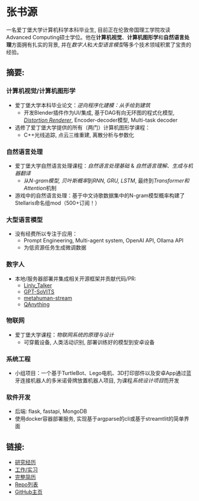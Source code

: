 # 张书源
一名爱丁堡大学计算机科学本科毕业生, 目前正在伦敦帝国理工学院攻读Advanced Computing硕士学位。他在**计算机视觉**、**计算机图形学**和**自然语言处理**方面拥有扎实的背景, 并在*数字人*和*大型语言模型*等多个技术领域积累了宝贵的经验。

## 摘要:
### 计算机视觉/计算机图形学
- 爱丁堡大学本科毕业论文：*逆向程序化建模：从手绘到建筑*
    - 开发Blender插件作为UI/集成, 基于DAG有向无环图的程式化模型, [*Distortion Renderer*](https://github.com/SanBingYouYong/distortion-renderer), Encoder-decoder模型, Multi-task decoder
- 选修了爱丁堡大学提供的所有（两门）计算机图形学课程：
    - C++光线追踪, 点云三维重建, 离散分析与参数化

### 自然语言处理
- 爱丁堡大学自然语言处理课程：*自然语言处理基础* & *自然语言理解、生成与机器翻译*
    - 从*N-gram模型, 贝叶斯概率*到*RNN, GRU, LSTM*, 最终到*Transformer和Attention*机制
- 游戏中的自然语言处理：基于中文诗歌数据集中的N-gram模型概率构建了Stellaris命名组mod（500+订阅！）

### 大型语言模型
- 没有经费所以专注于应用：
    - Prompt Engineering, Multi-agent system, OpenAI API, Ollama API
    - 为低资源任务生成微调数据

### 数字人
- 本地/服务器部署并集成相关开源框架并贡献代码/PR: 
    - [Linly_Talker](https://github.com/Kedreamix/Linly-Talker)
    - [GPT-SoVITS](https://github.com/RVC-Boss/GPT-SoVITS)
    - [metahuman-stream](https://github.com/lipku/metahuman-stream)
    - [QAnything](https://github.com/netease-youdao/QAnything)

### 物联网
- 爱丁堡大学课程：*物联网系统的原理与设计*
    - 可穿戴设备, 人类活动识别, 部署训练好的模型到安卓设备

### 系统工程
- 小组项目：一个基于TurtleBot、Lego电机、3D打印部件以及安卓App通过蓝牙连接机器人的多米诺骨牌放置机器人项目, 为课程*系统设计项目*而开发

### 软件开发
- 后端: flask, fastapi, MongoDB
- 使用docker容器部署服务, 实现基于argparse的cli或基于streamtlit的简单界面

## 链接:
- [研究经历](./research_cn.html)
- [工作/实习](./work_cn.html)
- [完整简历](./resume_cn.html)
- [Repo列表](./repos_cn.html)
- [GitHub主页](https://github.com/SanBingYouYong)
